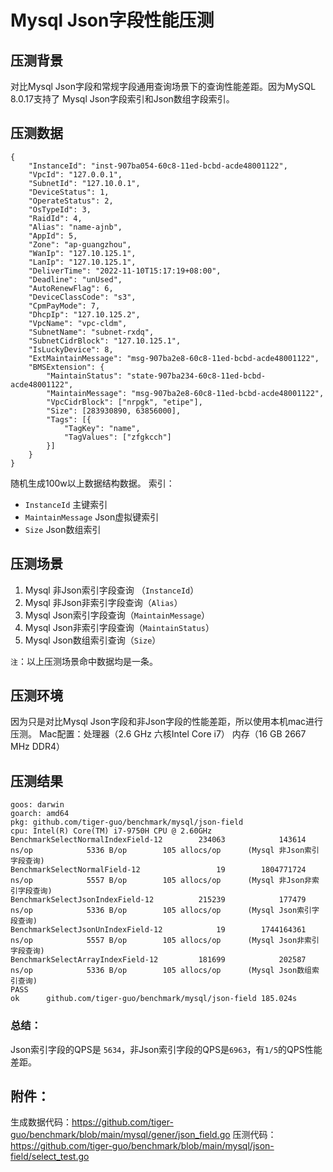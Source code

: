 # Mysql Json字段性能压测 
## 压测背景
对比Mysql Json字段和常规字段通用查询场景下的查询性能差距。因为MySQL 8.0.17支持了 Mysql Json字段索引和Json数组字段索引。

## 压测数据
```
{
	"InstanceId": "inst-907ba054-60c8-11ed-bcbd-acde48001122",
	"VpcId": "127.0.0.1",
	"SubnetId": "127.10.0.1",
	"DeviceStatus": 1,
	"OperateStatus": 2,
	"OsTypeId": 3,
	"RaidId": 4,
	"Alias": "name-ajnb",
	"AppId": 5,
	"Zone": "ap-guangzhou",
	"WanIp": "127.10.125.1",
	"LanIp": "127.10.125.1",
	"DeliverTime": "2022-11-10T15:17:19+08:00",
	"Deadline": "unUsed",
	"AutoRenewFlag": 6,
	"DeviceClassCode": "s3",
	"CpmPayMode": 7,
	"DhcpIp": "127.10.125.2",
	"VpcName": "vpc-cldm",
	"SubnetName": "subnet-rxdq",
	"SubnetCidrBlock": "127.10.125.1",
	"IsLuckyDevice": 8,
	"ExtMaintainMessage": "msg-907ba2e8-60c8-11ed-bcbd-acde48001122",
	"BMSExtension": {
		"MaintainStatus": "state-907ba234-60c8-11ed-bcbd-acde48001122",
		"MaintainMessage": "msg-907ba2e8-60c8-11ed-bcbd-acde48001122",
		"VpcCidrBlock": ["nrpgk", "etipe"],
		"Size": [283930890, 63856000],
		"Tags": [{
			"TagKey": "name",
			"TagValues": ["zfgkcch"]
		}]
	}
}
```
随机生成100w以上数据结构数据。
索引：
-  `InstanceId` 主键索引
-  `MaintainMessage` Json虚拟键索引
-  `Size` Json数组索引

## 压测场景
1. Mysql 非Json索引字段查询 （`InstanceId`）
2. Mysql 非Json非索引字段查询（`Alias`）
3. Mysql Json索引字段查询（`MaintainMessage`）
4. Mysql Json非索引字段查询（`MaintainStatus`）
5. Mysql Json数组索引查询（`Size`）

`注`：以上压测场景命中数据均是一条。

## 压测环境
因为只是对比Mysql Json字段和非Json字段的性能差距，所以使用本机mac进行压测。
Mac配置：处理器（2.6 GHz 六核Intel Core i7） 内存（16 GB 2667 MHz DDR4）

## 压测结果
```
goos: darwin
goarch: amd64
pkg: github.com/tiger-guo/benchmark/mysql/json-field
cpu: Intel(R) Core(TM) i7-9750H CPU @ 2.60GHz
BenchmarkSelectNormalIndexField-12        234063            143614 ns/op            5336 B/op        105 allocs/op      (Mysql 非Json索引字段查询)
BenchmarkSelectNormalField-12                 19        1804771724 ns/op            5557 B/op        105 allocs/op      (Mysql 非Json非索引字段查询)
BenchmarkSelectJsonIndexField-12          215239            177479 ns/op            5336 B/op        105 allocs/op	    (Mysql Json索引字段查询)
BenchmarkSelectJsonUnIndexField-12            19        1744164361 ns/op            5557 B/op        105 allocs/op	    (Mysql Json非索引字段查询)
BenchmarkSelectArrayIndexField-12         181699            202587 ns/op            5336 B/op        105 allocs/op	    (Mysql Json数组索引查询)
PASS
ok      github.com/tiger-guo/benchmark/mysql/json-field 185.024s
```

### 总结：
Json索引字段的QPS是 `5634`，非Json索引字段的QPS是`6963`，有`1/5`的QPS性能差距。

## 附件：
生成数据代码：https://github.com/tiger-guo/benchmark/blob/main/mysql/gener/json_field.go
压测代码：https://github.com/tiger-guo/benchmark/blob/main/mysql/json-field/select_test.go
